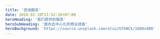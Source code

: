 ```yaml
---
title: '咨询服务'
date: 2018-02-10T11:52:18+07:00
heroHeading: '我们提供的服务'
heroSubHeading: '面向去中心化的商业技能'
heroBackground: 'https://source.unsplash.com/eluzJSfkNCk/1600x400'
---
```

